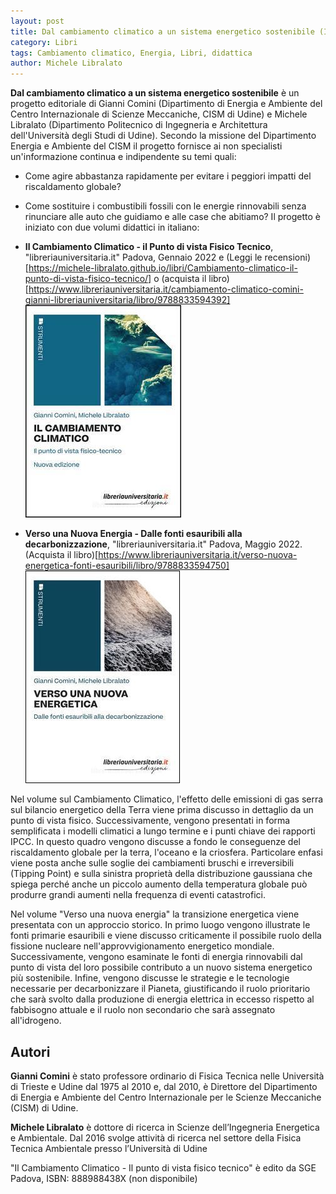 ```yaml
---
layout: post
title: Dal cambiamento climatico a un sistema energetico sostenibile (IT)
category: Libri
tags: Cambiamento climatico, Energia, Libri, didattica
author: Michele Libralato
---
```

**Dal cambiamento climatico a un sistema energetico sostenibile** è un progetto editoriale di Gianni Comini (Dipartimento di Energia e Ambiente del Centro Internazionale di Scienze Meccaniche, CISM di Udine) e Michele Libralato (Dipartimento Politecnico di Ingegneria e Architettura dell'Università degli Studi di Udine).
Secondo la missione del Dipartimento Energia e Ambiente del CISM il progetto fornisce ai non specialisti un'informazione continua e indipendente su temi quali:
* Come agire abbastanza rapidamente per evitare i peggiori impatti del riscaldamento globale?
* Come sostituire i combustibili fossili con le energie rinnovabili senza rinunciare alle auto che guidiamo e alle case che abitiamo?
Il progetto è iniziato con due volumi didattici in italiano:
* **Il Cambiamento Climatico - il Punto di vista Fisico Tecnico**, "libreriauniversitaria.it" Padova, Gennaio 2022 e
(Leggi le recensioni)[https://michele-libralato.github.io/libri/Cambiamento-climatico-il-punto-di-vista-fisico-tecnico/] o (acquista il libro)
[https://www.libreriauniversitaria.it/cambiamento-climatico-comini-gianni-libreriauniversitaria/libro/9788833594392]
![Il cambiamento climatico - Il punto di vista fisico-tecnico. Nuova ediz.](images/cc.jpg)

* **Verso una Nuova Energia -  Dalle fonti esauribili alla decarbonizzazione**, "libreriauniversitaria.it" Padova, Maggio 2022. (Acquista il libro)[https://www.libreriauniversitaria.it/verso-nuova-energetica-fonti-esauribili/libro/9788833594750]
![Verso una nuova energetica. Dalle fonti esauribili alla decarbonizzazione](images/ne.jpg)

Nel volume sul Cambiamento Climatico, l'effetto delle emissioni di gas serra sul bilancio energetico della Terra viene prima discusso in dettaglio da un punto di vista fisico. Successivamente, vengono presentati in forma semplificata i modelli climatici a lungo termine e i punti chiave dei rapporti IPCC. In questo quadro vengono discusse a fondo le conseguenze del riscaldamento globale per la terra, l'oceano e la criosfera. Particolare enfasi viene posta anche sulle soglie dei cambiamenti bruschi e irreversibili (Tipping Point) e sulla sinistra proprietà della distribuzione gaussiana che spiega perché anche un piccolo aumento della temperatura globale può produrre grandi aumenti nella frequenza di eventi catastrofici. 

Nel volume "Verso una nuova energia" la transizione energetica viene presentata con un approccio storico. In primo luogo vengono illustrate le fonti primarie esauribili e viene discusso criticamente il possibile ruolo della fissione nucleare nell'approvvigionamento energetico mondiale. Successivamente, vengono esaminate le fonti di energia rinnovabili dal punto di vista del loro possibile contributo a un nuovo sistema energetico più sostenibile. Infine, vengono discusse le strategie e le tecnologie necessarie per decarbonizzare il Pianeta, giustificando il ruolo prioritario che sarà svolto dalla produzione di energia elettrica in eccesso rispetto al fabbisogno attuale e il ruolo non secondario che sarà assegnato all'idrogeno.



## Autori

**Gianni Comini** è stato professore ordinario di Fisica Tecnica nelle Università di Trieste e Udine dal 1975 al 2010 e, dal 2010, è Direttore del Dipartimento di Energia e Ambiente del Centro Internazionale per le Scienze Meccaniche (CISM) di Udine.

**Michele Libralato** è dottore di ricerca in Scienze dell’Ingegneria Energetica e Ambientale. Dal 2016 svolge attività di ricerca nel settore della Fisica Tecnica Ambientale presso l’Università di Udine

"Il Cambiamento Climatico - Il punto di vista fisico tecnico" è edito da SGE Padova, ISBN: 888988438X (non disponibile)
